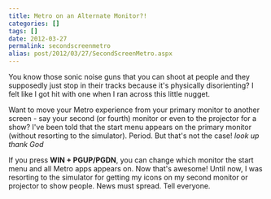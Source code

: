 ```yaml
---
title: Metro on an Alternate Monitor?!
categories: []
tags: []
date: 2012-03-27
permalink: secondscreenmetro 
alias: post/2012/03/27/SecondScreenMetro.aspx
---
```


You know those sonic noise guns that you can shoot at people and they supposedly just stop in their tracks because it&#39;s physically disorienting? I felt like I got hit with one when I ran across this little nugget.

Want to move your Metro experience from your primary monitor to another screen - say your second (or fourth) monitor or even to the projector for a show? I&#39;ve been told that the start menu appears on the primary monitor (without resorting to the simulator). Period. But that&#39;s not the case! *look up* *thank God*

If you press **WIN + PGUP/PGDN**, you can change which monitor the start menu and all Metro apps appears on. Now that's awesome! Until now, I was resorting to the simulator for getting my icons on my second monitor or projector to show people. News must spread. Tell everyone.